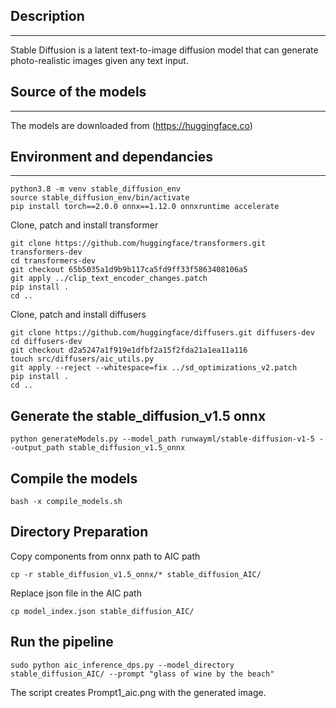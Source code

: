 ## Description
---
Stable Diffusion is a latent text-to-image diffusion model that can generate photo-realistic images given any text input.
## Source of the models
---
The models are downloaded from (https://huggingface.co)

## Environment and dependancies
---
```commandline
python3.8 -m venv stable_diffusion_env
source stable_diffusion_env/bin/activate
pip install torch==2.0.0 onnx==1.12.0 onnxruntime accelerate
```
Clone, patch and install transformer

```commandline
git clone https://github.com/huggingface/transformers.git transformers-dev
cd transformers-dev
git checkout 65b5035a1d9b9b117ca5fd9ff33f5863408106a5
git apply ../clip_text_encoder_changes.patch
pip install .
cd ..
```
Clone, patch and install diffusers
```commandline
git clone https://github.com/huggingface/diffusers.git diffusers-dev
cd diffusers-dev
git checkout d2a5247a1f919e1dfbf2a15f2fda21a1ea11a116
touch src/diffusers/aic_utils.py
git apply --reject --whitespace=fix ../sd_optimizations_v2.patch
pip install .
cd ..
```
## Generate the stable_diffusion_v1.5 onnx
```commandline
python generateModels.py --model_path runwayml/stable-diffusion-v1-5 --output_path stable_diffusion_v1.5_onnx
```

## Compile the models
```
bash -x compile_models.sh
```

## Directory Preparation

Copy components from onnx path to AIC path
```commandline
cp -r stable_diffusion_v1.5_onnx/* stable_diffusion_AIC/
```
Replace json file in the AIC path
```commandline
cp model_index.json stable_diffusion_AIC/
```
## Run the pipeline
```commandline
sudo python aic_inference_dps.py --model_directory stable_diffusion_AIC/ --prompt "glass of wine by the beach"
```

The script creates Prompt1_aic.png with the generated image.

